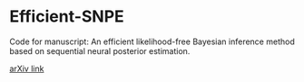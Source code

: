 # Efficient-SNPE

Code for manuscript: An efficient likelihood-free Bayesian inference method based on sequential neural posterior estimation.

[arXiv link](https://arxiv.org/abs/2311.12530)

